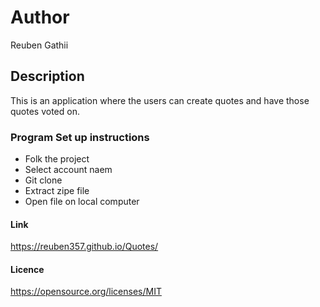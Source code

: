 # Author 
Reuben Gathii
## Description
This is an application where the users can create quotes and have those quotes voted on.
### Program Set up instructions
* Folk the project
* Select account naem
* Git clone
* Extract zipe file
* Open file on local computer
#### Link
https://reuben357.github.io/Quotes/
#### Licence
https://opensource.org/licenses/MIT
